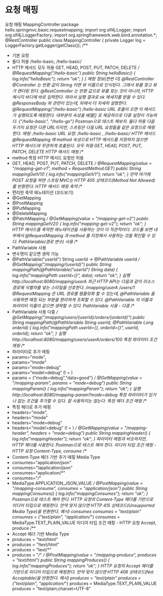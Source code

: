 요청 매핑
==========
요청 매핑
MappingController
package hello.springmvc.basic.requestmapping;
import org.slf4j.Logger;
import org.slf4j.LoggerFactory;
import org.springframework.web.bind.annotation.*;
@RestController
public class MappingController {
 private Logger log = LoggerFactory.getLogger(getClass());
 /**
 * 기본 요청
 * 둘다 허용 /hello-basic, /hello-basic/
 * HTTP 메서드 모두 허용 GET, HEAD, POST, PUT, PATCH, DELETE
 */
 @RequestMapping("/hello-basic")
 public String helloBasic() {
 log.info("helloBasic");
 return "ok";
 }
}
매핑 정보(한번 더)
@RestController
@Controller 는 반환 값이 String 이면 뷰 이름으로 인식된다. 그래서 뷰를 찾고 뷰가 랜더링 된다.
@RestController 는 반환 값으로 뷰를 찾는 것이 아니라, HTTP 메시지 바디에 바로 입력한다.
따라서 실행 결과로 ok 메세지를 받을 수 있다. @ResponseBody 와 관련이 있는데, 뒤에서 더 자세히
설명한다.
@RequestMapping("/hello-basic")
/hello-basic URL 호출이 오면 이 메서드가 실행되도록 매핑한다.
대부분의 속성을 배열[] 로 제공하므로 다중 설정이 가능하다. {"/hello-basic", "/hello-go"}
Postman으로 테스트 해보자.
둘다 허용
다음 두가지 요청은 다른 URL이지만, 스프링은 다음 URL 요청들을 같은 요청으로 매핑한다.
매핑: /hello-basic
URL 요청: /hello-basic , /hello-basic/
HTTP 메서드
@RequestMapping 에 method 속성으로 HTTP 메서드를 지정하지 않으면 HTTP 메서드와 무관하게
호출된다.
모두 허용 GET, HEAD, POST, PUT, PATCH, DELETE
HTTP 메서드 매핑
/**
 * method 특정 HTTP 메서드 요청만 허용
 * GET, HEAD, POST, PUT, PATCH, DELETE
 */
@RequestMapping(value = "/mapping-get-v1", method = RequestMethod.GET)
public String mappingGetV1() {
 log.info("mappingGetV1");
 return "ok";
}
만약 여기에 POST 요청을 하면 스프링 MVC는 HTTP 405 상태코드(Method Not Allowed)를
반환한다.
HTTP 메서드 매핑 축약
/**
 * 편리한 축약 애노테이션 (코드보기)
 * @GetMapping
 * @PostMapping
 * @PutMapping
 * @DeleteMapping
 * @PatchMapping
 */
@GetMapping(value = "/mapping-get-v2")
public String mappingGetV2() {
 log.info("mapping-get-v2");
 return "ok";
}
HTTP 메서드를 축약한 애노테이션을 사용하는 것이 더 직관적이다. 코드를 보면 내부에서
@RequestMapping 과 method 를 지정해서 사용하는 것을 확인할 수 있다.
PathVariable(경로 변수) 사용
/**
 * PathVariable 사용
 * 변수명이 같으면 생략 가능
 * @PathVariable("userId") String userId -> @PathVariable userId
 */
@GetMapping("/mapping/{userId}")
public String mappingPath(@PathVariable("userId") String data) {
 log.info("mappingPath userId={}", data);
 return "ok";
}
실행
http://localhost:8080/mapping/userA
최근 HTTP API는 다음과 같이 리소스 경로에 식별자를 넣는 스타일을 선호한다.
/mapping/userA
/users/1
@RequestMapping 은 URL 경로를 템플릿화 할 수 있는데, @PathVariable 을 사용하면 매칭 되는 부분을
편리하게 조회할 수 있다.
@PathVariable 의 이름과 파라미터 이름이 같으면 생략할 수 있다.
PathVariable 사용 - 다중
/**
 * PathVariable 사용 다중
 */
@GetMapping("/mapping/users/{userId}/orders/{orderId}")
public String mappingPath(@PathVariable String userId, @PathVariable Long
orderId) {
 log.info("mappingPath userId={}, orderId={}", userId, orderId);
 return "ok";
}
실행
http://localhost:8080/mapping/users/userA/orders/100
특정 파라미터 조건 매핑
/**
 * 파라미터로 추가 매핑
 * params="mode",
 * params="!mode"
 * params="mode=debug"
 * params="mode!=debug" (! = )
 * params = {"mode=debug","data=good"}
 */
@GetMapping(value = "/mapping-param", params = "mode=debug")
public String mappingParam() {
 log.info("mappingParam");
 return "ok";
}
실행
http://localhost:8080/mapping-param?mode=debug
특정 파라미터가 있거나 없는 조건을 추가할 수 있다. 잘 사용하지는 않는다.
특정 헤더 조건 매핑
/**
 * 특정 헤더로 추가 매핑
 * headers="mode",
 * headers="!mode"
 * headers="mode=debug"
 * headers="mode!=debug" (! = )
 */
@GetMapping(value = "/mapping-header", headers = "mode=debug")
public String mappingHeader() {
 log.info("mappingHeader");
 return "ok";
}
파라미터 매핑과 비슷하지만, HTTP 헤더를 사용한다.
Postman으로 테스트 해야 한다.
미디어 타입 조건 매핑 - HTTP 요청 Content-Type, consume
/**
 * Content-Type 헤더 기반 추가 매핑 Media Type
 * consumes="application/json"
 * consumes="!application/json"
 * consumes="application/*"
 * consumes="*\/*"
 * MediaType.APPLICATION_JSON_VALUE
 */
@PostMapping(value = "/mapping-consume", consumes = "application/json")
public String mappingConsumes() {
 log.info("mappingConsumes");
 return "ok";
}
Postman으로 테스트 해야 한다.
HTTP 요청의 Content-Type 헤더를 기반으로 미디어 타입으로 매핑한다.
만약 맞지 않으면 HTTP 415 상태코드(Unsupported Media Type)을 반환한다.
예시) consumes
consumes = "text/plain"
consumes = {"text/plain", "application/*"}
consumes = MediaType.TEXT_PLAIN_VALUE
미디어 타입 조건 매핑 - HTTP 요청 Accept, produce
/**
 * Accept 헤더 기반 Media Type
 * produces = "text/html"
 * produces = "!text/html"
 * produces = "text/*"
 * produces = "*\/*"
 */
@PostMapping(value = "/mapping-produce", produces = "text/html")
public String mappingProduces() {
 log.info("mappingProduces");
 return "ok";
}
HTTP 요청의 Accept 헤더를 기반으로 미디어 타입으로 매핑한다.
만약 맞지 않으면 HTTP 406 상태코드(Not Acceptable)을 반환한다.
예시)
produces = "text/plain"
produces = {"text/plain", "application/*"}
produces = MediaType.TEXT_PLAIN_VALUE
produces = "text/plain;charset=UTF-8"      
     
  
